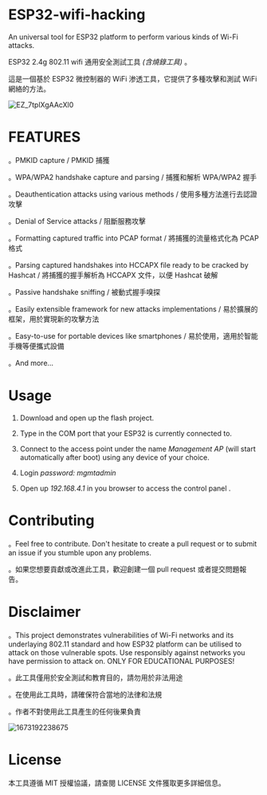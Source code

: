 # ESP32-wifi-hacking

 An universal tool for ESP32 platform to perform various kinds of Wi-Fi attacks.
 
 ESP32 2.4g 802.11 wifi 通用安全測試工具 *(含燒錄工具)* 。
 
 這是一個基於 ESP32 微控制器的 WiFi 渗透工具，它提供了多種攻擊和測試 WiFi 網絡的方法。
 
 ![EZ_7tplXgAAcXl0](https://user-images.githubusercontent.com/86963505/236613044-1c9fd8f4-cfc7-4aa5-8569-d83dbebbdef3.jpg)

 
# FEATURES

。PMKID capture / PMKID 捕獲

。WPA/WPA2 handshake capture and parsing / 捕獲和解析 WPA/WPA2 握手

。Deauthentication attacks using various methods / 使用多種方法進行去認證攻擊

。Denial of Service attacks / 阻斷服務攻擊

。Formatting captured traffic into PCAP format / 將捕獲的流量格式化為 PCAP 格式

。Parsing captured handshakes into HCCAPX file ready to be cracked by Hashcat / 將捕獲的握手解析為 HCCAPX 文件，以便 Hashcat 破解

。Passive handshake sniffing / 被動式握手嗅探

。Easily extensible framework for new attacks implementations / 易於擴展的框架，用於實現新的攻擊方法

。Easy-to-use for portable devices like smartphones / 易於使用，適用於智能手機等便攜式設備

。And more...

# Usage

1. Download and open up the flash project. 

2. Type in the COM port that your ESP32 is currently connected to.

3. Connect to the access point under the name *Management AP* (will start automatically after boot) using any device of your choice.

4. Login *password: mgmtadmin*

5. Open up *192.168.4.1* in you browser to access the control panel .

# Contributing

。Feel free to contribute. Don't hesitate to create a pull request or to submit an issue if you stumble upon any problems.

。如果您想要貢獻或改進此工具，歡迎創建一個 pull request 或者提交問題報告。

# Disclaimer

。This project demonstrates vulnerabilities of Wi-Fi networks and its underlaying 802.11 standard and how ESP32 platform can be utilised to attack on those vulnerable 
spots. Use responsibly against networks you have permission to attack on. ONLY FOR EDUCATIONAL PURPOSES!

。此工具僅用於安全測試和教育目的，請勿用於非法用途

。在使用此工具時，請確保符合當地的法律和法規

。作者不對使用此工具產生的任何後果負責

![1673192238675](https://user-images.githubusercontent.com/86963505/236613184-81d32dea-12b2-4a1a-a24c-0ec238bf196d.jpg)

# License

本工具遵循 MIT 授權協議，請查閱 LICENSE 文件獲取更多詳細信息。

